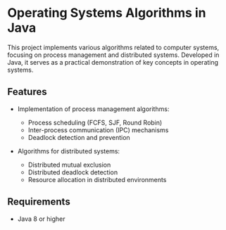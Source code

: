 # Operating Systems Algorithms in Java

This project implements various algorithms related to computer systems, focusing on process management and distributed systems. Developed in Java, it serves as a practical demonstration of key concepts in operating systems.

## Features

- Implementation of process management algorithms:
  - Process scheduling (FCFS, SJF, Round Robin)
  - Inter-process communication (IPC) mechanisms
  - Deadlock detection and prevention

- Algorithms for distributed systems:
  - Distributed mutual exclusion
  - Distributed deadlock detection
  - Resource allocation in distributed environments

## Requirements

- Java 8 or higher
